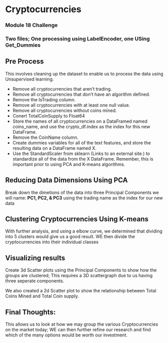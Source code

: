 # Cryptocurrencies
### Module 18 Challenge

### Two files; One processing using LabelEncoder, one USing Get_Dummies

## Pre Process
This involves cleaning up the dataset to enable us to process the data using Unsupervised learning.

- Remove all cryptocurrencies that aren’t trading.
- Remove all cryptocurrencies that don’t have an algorithm defined.
- Remove the IsTrading column.
- Remove all cryptocurrencies with at least one null value.
- Remove all cryptocurrencies without coins mined.
- Conert TotalCoinSupply to Float64
- Store the names of all cryptocurrencies on a DataFramed named coins_name, and use the crypto_df.index as the index for this new DataFrame.
- Remove the CoinName column.
- Create dummies variables for all of the text features, and store the resulting data on a DataFrame named X.
- Use the StandardScaler from sklearn (Links to an external site.) to standardize all of the data from the X DataFrame. Remember, this is important prior to using PCA and K-means algorithms.

## Reducing Data Dimensions Using PCA
Break down the dimetions of the data into three Principal Components we will name: **PC1, PC2, & PC3** using the trading name as the index for our new data

## Clustering Cryptocurrencies Using K-means
With further analysis, and using a elbow curve, we determined that dividing into 5 clusters would give us a good result. WE then divide the cryptocurrencies into their individual classes

## Visualizing results
Create 3d Scatter plots using the Principal Components to show how the groups are clustered; This requires a 3D scattergraph due to us having three seperate components.

We also created a 2d Scatter plot to show the relationship between Total Coins Mined and Total Coin supply.

## Final Thoughts:
This allows us to look at how we may group the various Cryptocurrencies on the market today; WE can then further refine our research and find which of the many options would be worth our investment.

